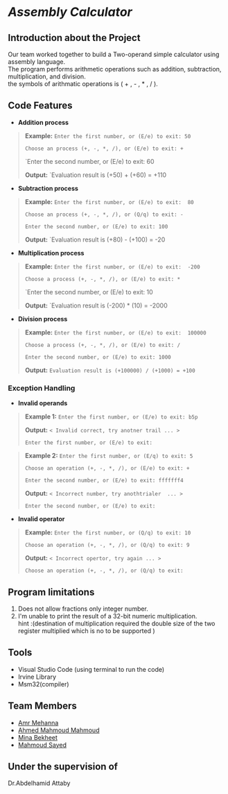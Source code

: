 # *Assembly Calculator*

## Introduction about the Project
Our team worked together to build a Two-operand simple calculator using assembly language. <br/>
The program performs arithmetic operations such as  addition, subtraction, multiplication, and division.<br/>
the symbols of  arithmatic operations is  ( + , - , * , / ).

## Code Features
- **Addition process**
> **Example:** `Enter the first number, or (E/e) to exit: 50`
> 
>`Choose an process (+, -, *, /), or (E/e) to exit: + `
>
>`Enter the second number, or (E/e) to exit: 60
>
> **Output:** `Evaluation result is (+50) + (+60) = +110

- **Subtraction process**
> **Example:** `Enter the first number, or (E/e) to exit:  80`
> 
>`Choose an process (+, -, *, /), or (Q/q) to exit: - `
>
>`Enter the second number, or (E/e) to exit: 100`
>
> **Output:** `Evaluation result is (+80) - (+100) = -20

- **Multiplication process**
> **Example:** `Enter the first number, or (E/e) to exit:  -200`
> 
>`Choose a process (+, -, *, /), or (E/e) to exit: * `
>
>`Enter the second number, or (E/e) to exit: 10
>
> **Output:** `Evaluation result is (-200) * (10) = -2000

- **Division process**
> **Example:** `Enter the first number, or (E/e) to exit:  100000`
> 
>`Choose a process (+, -, *, /), or (E/e) to exit: / `
>
>`Enter the second number, or (E/e) to exit: 1000`
>
> **Output:** `Evaluation result is (+100000) / (+1000) = +100`


### Exception Handling

- **Invalid operands**

> **Example 1:** `Enter the first number, or (E/e) to exit: b5p`
> 
> **Output:** `< Invalid correct, try anotner trail ... >`
>
>`Enter the first number, or (E/e) to exit: `

> **Example 2:** `Enter the first number, or (E/q) to exit: 5`
> 
>`Choose an operation (+, -, *, /), or (E/e) to exit: + `
>
>`Enter the second number, or (E/e) to exit: fffffff4`
>
> **Output:** `< Incorrect number, try anothtrialer  ... >`
>
>`Enter the second number, or (E/e) to exit: `

- **Invalid operator**

> **Example:** `Enter the first number, or (Q/q) to exit: 10`
> 
> `Choose an operation (+, -, *, /), or (Q/q) to exit: 9`
> 
> **Output:** `< Incorrect opertor, try again ... >`
>
>`Choose an operation (+, -, *, /), or (Q/q) to exit: `


>




 









## Program limitations

  1. Does not allow fractions only integer number.
  2. I'm unable to print the result of a 32-bit numeric multiplication.<br/> 
  hint :(destination of multiplication required the double size of the two register multiplied which is no to be supported )


## Tools
- Visual Studio Code (using terminal to run the code) <br/>
- Irvine Library<br/>
- Msm32(compiler)


## Team Members 

- [Amr Mehanna](https://github.com/Amrmehanna)
- [Ahmed Mahmoud Mahmoud ](https://github.com/AhmedMahmoud125)
- [Mina Bekheet](https://github.com/MinaBekheet)
- [Mahmoud Sayed](https://github.com/MahmoudSayed77)

## Under the supervision of 
Dr.Abdelhamid Attaby
